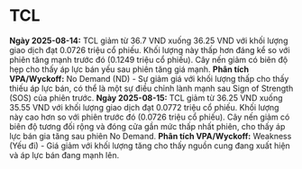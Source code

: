 # TCL

**Ngày 2025-08-14:** TCL giảm từ 36.7 VND xuống 36.25 VND với khối lượng giao dịch đạt 0.0726 triệu cổ phiếu. Khối lượng này thấp hơn đáng kể so với phiên tăng mạnh trước đó (0.1249 triệu cổ phiếu). Cây nến giảm có biên độ hẹp cho thấy áp lực bán yếu sau phiên tăng giá mạnh. **Phân tích VPA/Wyckoff:** No Demand (ND) - Sự giảm giá với khối lượng thấp cho thấy thiếu áp lực bán, có thể là một sự điều chỉnh lành mạnh sau Sign of Strength (SOS) của phiên trước.
**Ngày 2025-08-15:** TCL giảm từ 36.25 VND xuống 35.55 VND với khối lượng giao dịch đạt 0.0772 triệu cổ phiếu. Khối lượng này cao hơn so với phiên trước đó (0.0726 triệu cổ phiếu). Cây nến giảm có biên độ tương đối rộng và đóng cửa gần mức thấp nhất phiên, cho thấy áp lực bán gia tăng sau phiên No Demand. **Phân tích VPA/Wyckoff:** Weakness (Yếu đi) - Giá giảm với khối lượng tăng cho thấy nguồn cung đang xuất hiện và áp lực bán đang mạnh lên.
